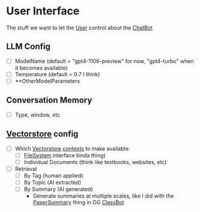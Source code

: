 # User Interface

The stuff we want to let the [User](User.md) control about the [ChatBot](Chatbot.md)

## LLM Config
- [ ] ModelName (default = "gpt4-1106-preview" for now, "gpt4-turbo" when it becomes available)
- [ ] Temperature (default = 0.7 I think)
- [ ] **OtherModelParameters

## Conversation Memory
- [ ] Type, window, etc

## [Vectorstore](VectorStore.md) config
- [ ] Which [Vectorstore](VectorStore.md) [contexts](ContextRoute.md) to make available:
  - [ ] [FileSystem](FileSystem.md) interface kinda thing)
  - [ ] Individual Documents (think like textbooks, websites, etc)
   
- [ ] Retrieval
  - [ ] By Tag (human applied)
  - [ ] By Topic (AI extracted)
  - [ ] By Summary (AI generated)
    - Generate summaries at multiple scales, like I did with the [PaperSummary](https://github.com/jonmatthis/chatbot/blob/main/chatbot/ai/workers/green_check_handler/parse_green_check_messages.py#L20) thing in OG [ClassBot](ClassBot.md) 
     
